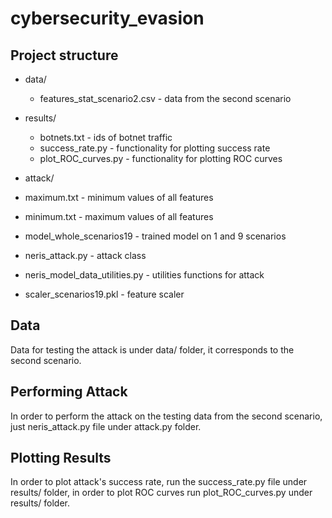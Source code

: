 # cybersecurity_evasion


## Project structure


* data/
  * features_stat_scenario2.csv - data from the second scenario
* results/
  * botnets.txt - ids of botnet traffic
  * success_rate.py - functionality for plotting success rate
  * plot_ROC_curves.py - functionality for plotting ROC curves
  
*	attack/
   *  maximum.txt - minimum values of all features
   *  minimum.txt - maximum values of all features
   *  model_whole_scenarios19 - trained model on 1 and 9 scenarios
   *  neris_attack.py - attack class
   *  neris_model_data_utilities.py - utilities functions for attack
   *  scaler_scenarios19.pkl  - feature scaler
  
  ## Data
  Data for testing the attack is under data/ folder, it corresponds to the second scenario.
  
  ## Performing Attack
  In order to perform the attack on the testing data from the second scenario, just neris_attack.py file under attack.py folder.
  
  ## Plotting Results
  In order to plot attack's success rate, run the success_rate.py file under results/ folder, in order to plot ROC curves run plot_ROC_curves.py under results/ folder.
  
  

